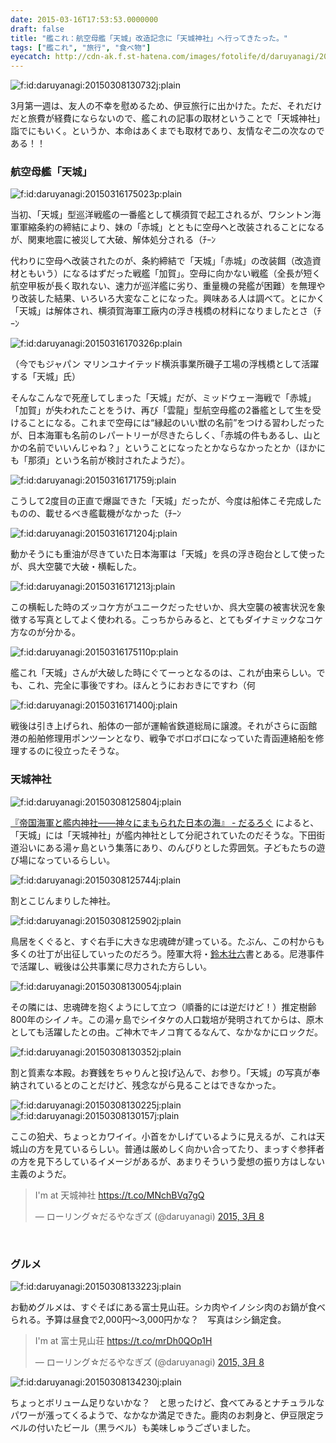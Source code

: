 ```yaml
---
date: 2015-03-16T17:53:53.0000000
draft: false
title: "艦これ：航空母艦「天城」改造記念に「天城神社」へ行ってきたった。"
tags: ["艦これ", "旅行", "食べ物"]
eyecatch: http://cdn-ak.f.st-hatena.com/images/fotolife/d/daruyanagi/20150308/20150308130732.jpg
---
```

<p><span itemscope itemtype="http://schema.org/Photograph"><img src="20150308130732.jpg" alt="f:id:daruyanagi:20150308130732j:plain" title="f:id:daruyanagi:20150308130732j:plain" class="hatena-fotolife" itemprop="image"></span></p><p>3月第一週は、友人の不幸を慰めるため、伊豆旅行に出かけた。ただ、それだけだと旅費が経費にならないので、艦これの記事の取材ということで「天城神社」詣でにもいく。というか、本命はあくまでも取材であり、友情なぞ二の次なのである！！</p>

<div class="section">
<h3>航空母艦「天城」</h3>
<p><span itemscope itemtype="http://schema.org/Photograph"><img src="20150316175023.png" alt="f:id:daruyanagi:20150316175023p:plain" title="f:id:daruyanagi:20150316175023p:plain" class="hatena-fotolife" itemprop="image"></span></p><p>当初、「天城」型巡洋戦艦の一番艦として横須賀で起工されるが、ワシントン海軍軍縮条約の締結により、妹の「赤城」とともに空母へと改装されることになるが、関東地震に被災して大破、解体処分される（ﾁｰﾝ</p><p>代わりに空母へ改装されたのが、条約締結で「天城」「赤城」の改装餌（改造資材ともいう）になるはずだった戦艦「加賀」。空母に向かない戦艦（全長が短く航空甲板が長く取れない、速力が巡洋艦に劣り、重量機の発艦が困難）を無理やり改装した結果、いろいろ大変なことになった。興味ある人は調べて。とにかく「天城」は解体され、横須賀海軍工廠内の浮き桟橋の材料になりましたとさ（ﾁｰﾝ</p><p><span itemscope itemtype="http://schema.org/Photograph"><img src="20150316170326.png" alt="f:id:daruyanagi:20150316170326p:plain" title="f:id:daruyanagi:20150316170326p:plain" class="hatena-fotolife" itemprop="image"></span></p><p>（今でもジャパン マリンユナイテッド横浜事業所磯子工場の浮桟橋として活躍する「天城」氏）</p><p>そんなこんなで死産してしまった「天城」だが、ミッドウェー海戦で「赤城」「加賀」が失われたことをうけ、再び「雲龍」型航空母艦の2番艦として生を受けることになる。これまで空母には“縁起のいい獣の名前”をつける習わしだったが、日本海軍も名前のレパートリーが尽きたらしく、「赤城の件もあるし、山とかの名前でいいんじゃね？」ということになったとかならなかったとか（ほかにも「那須」という名前が検討されたようだ）。</p><p><span itemscope itemtype="http://schema.org/Photograph"><img src="20150316171759.jpg" alt="f:id:daruyanagi:20150316171759j:plain" title="f:id:daruyanagi:20150316171759j:plain" class="hatena-fotolife" itemprop="image"></span></p><p>こうして2度目の正直で爆誕できた「天城」だったが、今度は船体こそ完成したものの、載せるべき艦載機がなかった（ﾁｰﾝ</p><p><span itemscope itemtype="http://schema.org/Photograph"><img src="20150316171204.jpg" alt="f:id:daruyanagi:20150316171204j:plain" title="f:id:daruyanagi:20150316171204j:plain" class="hatena-fotolife" itemprop="image"></span></p><p>動かそうにも重油が尽きていた日本海軍は「天城」を呉の浮き砲台として使ったが、呉大空襲で大破・横転した。</p><p><span itemscope itemtype="http://schema.org/Photograph"><img src="20150316171213.jpg" alt="f:id:daruyanagi:20150316171213j:plain" title="f:id:daruyanagi:20150316171213j:plain" class="hatena-fotolife" itemprop="image"></span></p><p>この横転した時のズッコケ方がユニークだったせいか、呉大空襲の被害状況を象徴する写真としてよく使われる。こっちからみると、とてもダイナミックなコケ方なのが分かる。</p><p><span itemscope itemtype="http://schema.org/Photograph"><img src="20150316175110.png" alt="f:id:daruyanagi:20150316175110p:plain" title="f:id:daruyanagi:20150316175110p:plain" class="hatena-fotolife" itemprop="image"></span></p><p>艦これ「天城」さんが大破した時にぐてーっとなるのは、これが由来らしい。でも、これ、完全に事後ですわ。ほんとうにおおきにですわ（何</p><p><span itemscope itemtype="http://schema.org/Photograph"><img src="20150316171400.jpg" alt="f:id:daruyanagi:20150316171400j:plain" title="f:id:daruyanagi:20150316171400j:plain" class="hatena-fotolife" itemprop="image"></span></p><p>戦後は引き上げられ、船体の一部が運輸省鉄道総局に譲渡。それがさらに函館港の船舶修理用ポンツーンとなり、戦争でボロボロになっていた青函連絡船を修理するのに役立ったそうな。</p>

</div>
<div class="section">
<h3>天城神社</h3>
<p><span itemscope itemtype="http://schema.org/Photograph"><img src="20150308125804.jpg" alt="f:id:daruyanagi:20150308125804j:plain" title="f:id:daruyanagi:20150308125804j:plain" class="hatena-fotolife" itemprop="image"></span></p><p><a href="https://blog.daruyanagi.jp/entry/2014/07/22/052929">&#x300E;&#x5E1D;&#x56FD;&#x6D77;&#x8ECD;&#x3068;&#x8266;&#x5185;&#x795E;&#x793E;&#x2015;&#x2015;&#x795E;&#x3005;&#x306B;&#x307E;&#x3082;&#x3089;&#x308C;&#x305F;&#x65E5;&#x672C;&#x306E;&#x6D77;&#x300F; - &#x3060;&#x308B;&#x308D;&#x3050;</a> によると、「天城」には「天城神社」が艦内神社として分祀されていたのだそうな。下田街道沿いにある湯ヶ島という集落にあり、のんびりとした雰囲気。子どもたちの遊び場になっているらしい。</p><p><span itemscope itemtype="http://schema.org/Photograph"><img src="20150308125744.jpg" alt="f:id:daruyanagi:20150308125744j:plain" title="f:id:daruyanagi:20150308125744j:plain" class="hatena-fotolife" itemprop="image"></span></p><p>割とこじんまりした神社。</p><p><span itemscope itemtype="http://schema.org/Photograph"><img src="20150308125902.jpg" alt="f:id:daruyanagi:20150308125902j:plain" title="f:id:daruyanagi:20150308125902j:plain" class="hatena-fotolife" itemprop="image"></span></p><p>鳥居をくぐると、すぐ右手に大きな忠魂碑が建っている。たぶん、この村からも多くの壮丁が出征していったのだろう。陸軍大将・<a href="http://ja.wikipedia.org/wiki/%E9%88%B4%E6%9C%A8%E8%8D%98%E5%85%AD">&#x9234;&#x6728;&#x58EE;&#x516D;</a>書とある。尼港事件で活躍し、戦後は公共事業に尽力された方らしい。</p><p><span itemscope itemtype="http://schema.org/Photograph"><img src="20150308130054.jpg" alt="f:id:daruyanagi:20150308130054j:plain" title="f:id:daruyanagi:20150308130054j:plain" class="hatena-fotolife" itemprop="image"></span></p><p>その隣には、忠魂碑を抱くようにして立つ（順番的には逆だけど！）推定樹齢800年のシイノキ。この湯ヶ島でシイタケの人口栽培が発明されてからは、原木としても活躍したとの由。ご神木でキノコ育てるなんて、なかなかにロックだ。</p><p><span itemscope itemtype="http://schema.org/Photograph"><img src="20150308130352.jpg" alt="f:id:daruyanagi:20150308130352j:plain" title="f:id:daruyanagi:20150308130352j:plain" class="hatena-fotolife" itemprop="image"></span></p><p>割と質素な本殿。お賽銭をちゃりんと投げ込んで、お参り。「天城」の写真が奉納されているとのことだけど、残念ながら見ることはできなかった。</p><p><span itemscope itemtype="http://schema.org/Photograph"><img src="20150308130225.jpg" alt="f:id:daruyanagi:20150308130225j:plain" title="f:id:daruyanagi:20150308130225j:plain" class="hatena-fotolife" itemprop="image"></span><span itemscope itemtype="http://schema.org/Photograph"><img src="20150308130157.jpg" alt="f:id:daruyanagi:20150308130157j:plain" title="f:id:daruyanagi:20150308130157j:plain" class="hatena-fotolife" itemprop="image"></span></p><p>ここの狛犬、ちょっとカワイイ。小首をかしげているように見えるが、これは天城山の方を見ているらしい。普通は厳めしく向かい合ってたり、まっすぐ参拝者の方を見下ろしているイメージがあるが、あまりそういう愛想の振り方はしない主義のようだ。</p><p><blockquote class="twitter-tweet" lang="ja"><p>I&#39;m at 天城神社 <a href="https://t.co/MNchBVq7gQ">https://t.co/MNchBVq7gQ</a></p>&mdash; ローリング☆だるやなぎズ (@daruyanagi) <a href="https://twitter.com/daruyanagi/status/574421347507527680">2015, 3月 8</a></blockquote><script async src="//platform.twitter.com/widgets.js" charset="utf-8"></script><br />
</p>

</div>
<div class="section">
<h3>グルメ</h3>
<p><span itemscope itemtype="http://schema.org/Photograph"><img src="20150308133223.jpg" alt="f:id:daruyanagi:20150308133223j:plain" title="f:id:daruyanagi:20150308133223j:plain" class="hatena-fotolife" itemprop="image"></span></p><p>お勧めグルメは、すぐそばにある富士見山荘。シカ肉やイノシシ肉のお鍋が食べられる。予算は昼食で2,000円～3,000円かな？　写真はシシ鍋定食。</p><p><blockquote class="twitter-tweet" lang="ja"><p>I&#39;m at 富士見山荘 <a href="https://t.co/mrDh0QOp1H">https://t.co/mrDh0QOp1H</a></p>&mdash; ローリング☆だるやなぎズ (@daruyanagi) <a href="https://twitter.com/daruyanagi/status/574424137688555520">2015, 3月 8</a></blockquote><script async src="//platform.twitter.com/widgets.js" charset="utf-8"></script></p><p><span itemscope itemtype="http://schema.org/Photograph"><img src="20150308134230.jpg" alt="f:id:daruyanagi:20150308134230j:plain" title="f:id:daruyanagi:20150308134230j:plain" class="hatena-fotolife" itemprop="image"></span></p><p>ちょっとボリューム足りないかな？　と思ったけど、食べてみるとナチュラルなパワーが漲ってくるようで、なかなか満足できた。鹿肉のお刺身と、伊豆限定ラベルの付いたビール（黒ラベル）も美味しゅうございました。</p>

</div>